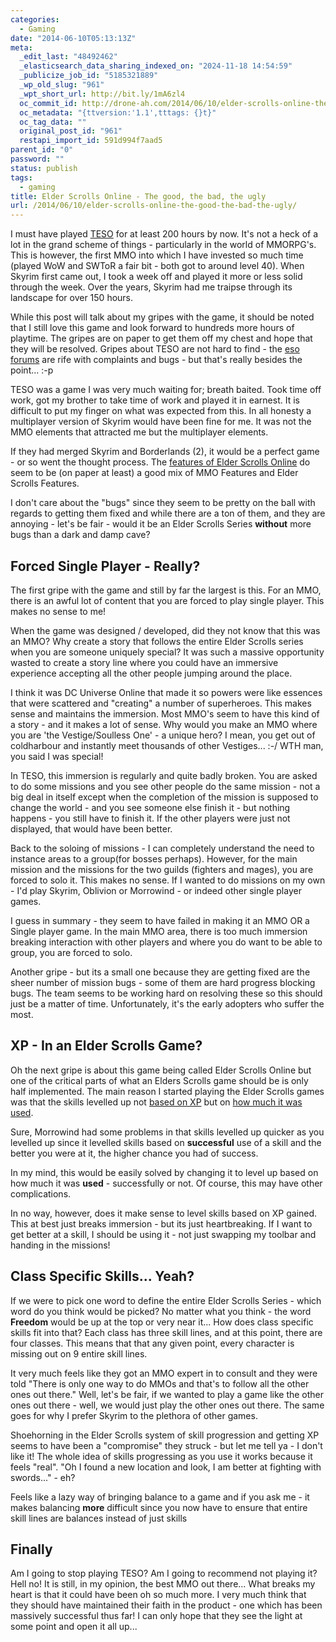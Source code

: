 ```yaml
---
categories:
  - Gaming
date: "2014-06-10T05:13:13Z"
meta:
  _edit_last: "48492462"
  _elasticsearch_data_sharing_indexed_on: "2024-11-18 14:54:59"
  _publicize_job_id: "5185321889"
  _wp_old_slug: "961"
  _wpt_short_url: http://bit.ly/1mA6zl4
  oc_commit_id: http://drone-ah.com/2014/06/10/elder-scrolls-online-the-good-the-bad-the-ugly/1402373596
  oc_metadata: "{ttversion:'1.1',tttags: {}t}"
  oc_tag_data: ""
  original_post_id: "961"
  restapi_import_id: 591d994f7aad5
parent_id: "0"
password: ""
status: publish
tags:
  - gaming
title: Elder Scrolls Online - The good, the bad, the ugly
url: /2014/06/10/elder-scrolls-online-the-good-the-bad-the-ugly/
---
```


I must have played
[TESO](http://elderscrollsonline.com/ "Elder Scrolls Online Main Website") for
at least 200 hours by now. It's not a heck of a lot in the grand scheme of
things - particularly in the world of MMORPG's. This is however, the first MMO
into which I have invested so much time (played WoW and SWToR a fair bit - both
got to around level 40). When Skyrim first came out, I took a week off and
played it more or less solid through the week. Over the years, Skyrim had me
traipse through its landscape for over 150 hours.

While this post will talk about my gripes with the game, it should be noted that
I still love this game and look forward to hundreds more hours of playtime. The
gripes are on paper to get them off my chest and hope that they will be
resolved. Gripes about TESO are not hard to find - the
[eso forums](http://forums.elderscrollsonline.com/categories/EN-general-discussion "ESO Forums")
are rife with complaints and bugs - but that's really besides the point... :-p

TESO was a game I was very much waiting for; breath baited. Took time off work,
got my brother to take time of work and played it in earnest. It is difficult to
put my finger on what was expected from this. In all honesty a multiplayer
version of Skyrim would have been fine for me. It was not the MMO elements that
attracted me but the multiplayer elements.

<!--more-->

If they had merged Skyrim and Borderlands (2), it would be a perfect game - or
so went the thought process. The
[features of Elder Scrolls Online](https://www.playne.com/games/elder-scrolls-online "Features of Elder Scrolls Online")
do seem to be (on paper at least) a good mix of MMO Features and Elder Scrolls
Features.

I don't care about the "bugs" since they seem to be pretty on the ball with
regards to getting them fixed and while there are a ton of them, and they are
annoying - let's be fair - would it be an Elder Scrolls Series **without** more
bugs than a dark and damp cave?

## Forced Single Player - Really?

The first gripe with the game and still by far the largest is this. For an MMO,
there is an awful lot of content that you are forced to play single player. This
makes no sense to me!

When the game was designed / developed, did they not know that this was an MMO?
Why create a story that follows the entire Elder Scrolls series when you are
someone uniquely special? It was such a massive opportunity wasted to create a
story line where you could have an immersive experience accepting all the other
people jumping around the place.

I think it was DC Universe Online that made it so powers were like essences that
were scattered and "creating" a number of superheroes. This makes sense and
maintains the immersion. Most MMO's seem to have this kind of a story - and it
makes a lot of sense. Why would you make an MMO where you are 'the
Vestige/Soulless One' - a unique hero? I mean, you get out of coldharbour and
instantly meet thousands of other Vestiges... :-/ WTH man, you said I was
special!

In TESO, this immersion is regularly and quite badly broken. You are asked to do
some missions and you see other people do the same mission - not a big deal in
itself except when the completion of the mission is supposed to change the
world - and you see someone else finish it - but nothing happens - you still
have to finish it. If the other players were just not displayed, that would have
been better.

Back to the soloing of missions - I can completely understand the need to
instance areas to a group(for bosses perhaps). However, for the main mission and
the missions for the two guilds (fighters and mages), you are forced to solo it.
This makes no sense. If I wanted to do missions on my own - I'd play Skyrim,
Oblivion or Morrowind - or indeed other single player games.

I guess in summary - they seem to have failed in making it an MMO OR a Single
player game. In the main MMO area, there is too much immersion breaking
interaction with other players and where you do want to be able to group, you
are forced to solo.

Another gripe - but its a small one because they are getting fixed are the sheer
number of mission bugs - some of them are hard progress blocking bugs. The team
seems to be working hard on resolving these so this should just be a matter of
time. Unfortunately, it's the early adopters who suffer the most.

## XP - In an Elder Scrolls Game?

Oh the next gripe is about this game being called Elder Scrolls Online but one
of the critical parts of what an Elders Scrolls game should be is only half
implemented. The main reason I started playing the Elder Scrolls games was that
the skills levelled up not
[based on XP](https://www.playne.com/features/gaining-xp "Gaining XP (Feature)")
but on
[how much it was used](http://www.playne.com/features/using-skills "Level Up Using Skills (Feature)").

Sure, Morrowind had some problems in that skills levelled up quicker as you
levelled up since it levelled skills based on **successful** use of a skill and
the better you were at it, the higher chance you had of success.

In my mind, this would be easily solved by changing it to level up based on how
much it was **used** - successfully or not. Of course, this may have other
complications.

In no way, however, does it make sense to level skills based on XP gained. This
at best just breaks immersion - but its just heartbreaking. If I want to get
better at a skill, I should be using it - not just swapping my toolbar and
handing in the missions!

## Class Specific Skills... Yeah?

If we were to pick one word to define the entire Elder Scrolls Series - which
word do you think would be picked? No matter what you think - the word
**Freedom** would be up at the top or very near it... How does class specific
skills fit into that? Each class has three skill lines, and at this point, there
are four classes. This means that that any given point, every character is
missing out on 9 entire skill lines.

It very much feels like they got an MMO expert in to consult and they were told
"There is only one way to do MMOs and that's to follow all the other ones out
there." Well, let's be fair, if we wanted to play a game like the other ones out
there - well, we would just play the other ones out there. The same goes for why
I prefer Skyrim to the plethora of other games.

Shoehorning in the Elder Scrolls system of skill progression and getting XP
seems to have been a "compromise" they struck - but let me tell ya - I don't
like it! The whole idea of skills progressing as you use it works because it
feels "real". "Oh I found a new location and look, I am better at fighting with
swords..." - eh?

Feels like a lazy way of bringing balance to a game and if you ask me - it makes
balancing **more** difficult since you now have to ensure that entire skill
lines are balances instead of just skills

## Finally

Am I going to stop playing TESO? Am I going to recommend not playing it? Hell
no! It is still, in my opinion, the best MMO out there... What breaks my heart
is that it could have been oh so much more. I very much think that they should
have maintained their faith in the product - one which has been massively
successful thus far! I can only hope that they see the light at some point and
open it all up...
